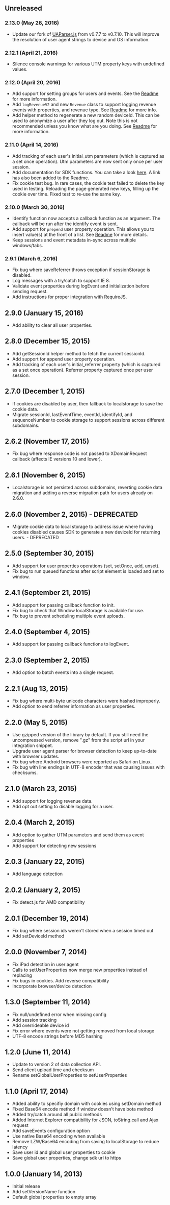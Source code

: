 ## Unreleased

### 2.13.0 (May 26, 2016)

* Update our fork of [UAParser.js](https://github.com/faisalman/ua-parser-js) from v0.7.7 to v0.7.10. This will improve the resolution of user agent strings to device and OS information.

### 2.12.1 (April 21, 2016)

* Silence console warnings for various UTM property keys with undefined values.

### 2.12.0 (April 20, 2016)

* Add support for setting groups for users and events. See the [Readme](https://github.com/amplitude/Amplitude-Javascript#setting-groups) for more information.
* Add `logRevenueV2` and new `Revenue` class to support logging revenue events with properties, and revenue type. See [Readme](https://github.com/amplitude/Amplitude-Javascript#tracking-revenue) for more info.
* Add helper method to regenerate a new random deviceId. This can be used to anonymize a user after they log out. Note this is not recommended unless you know what are you doing. See [Readme](https://github.com/amplitude/Amplitude-Javascript#logging-out-and-anonymous-users) for more information.

### 2.11.0 (April 14, 2016)

* Add tracking of each user's initial_utm parameters (which is captured as a set once operation). Utm parameters are now sent only once per user session.
* Add documentation for SDK functions. You can take a look [here](https://rawgit.com/amplitude/Amplitude-Javascript/master/documentation/Amplitude.html). A link has also been added to the Readme.
* Fix cookie test bug. In rare cases, the cookie test failed to delete the key used in testing. Reloading the page generated new keys, filling up the cookie over time. Fixed test to re-use the same key.

### 2.10.0 (March 30, 2016)

* Identify function now accepts a callback function as an argument. The callback will be run after the identify event is sent.
* Add support for `prepend` user property operation. This allows you to insert value(s) at the front of a list. See [Readme](https://github.com/amplitude/Amplitude-Javascript#user-properties-and-user-property-operations) for more details.
* Keep sessions and event metadata in-sync across multiple windows/tabs.

### 2.9.1 (March 6, 2016)

* Fix bug where saveReferrer throws exception if sessionStorage is disabled.
* Log messages with a try/catch to support IE 8.
* Validate event properties during logEvent and initialization before sending request.
* Add instructions for proper integration with RequireJS.

## 2.9.0 (January 15, 2016)

* Add ability to clear all user properties.

## 2.8.0 (December 15, 2015)

* Add getSessionId helper method to fetch the current sessionId.
* Add support for append user property operation.
* Add tracking of each user's initial_referrer property (which is captured as a set once operation). Referrer property captured once per user session.

## 2.7.0 (December 1, 2015)

* If cookies are disabled by user, then fallback to localstorage to save the cookie data.
* Migrate sessionId, lastEventTime, eventId, identifyId, and sequenceNumber to cookie storage to support sessions across different subdomains.

## 2.6.2 (November 17, 2015)

* Fix bug where response code is not passed to XDomainRequest callback (affects IE versions 10 and lower).

## 2.6.1 (November 6, 2015)

* Localstorage is not persisted across subdomains, reverting cookie data migration and adding a reverse migration path for users already on 2.6.0.

## 2.6.0 (November 2, 2015) - DEPRECATED

* Migrate cookie data to local storage to address issue where having cookies disabled causes SDK to generate a new deviceId for returning users. - DEPRECATED

## 2.5.0 (September 30, 2015)

* Add support for user properties operations (set, setOnce, add, unset).
* Fix bug to run queued functions after script element is loaded and set to window.

## 2.4.1 (September 21, 2015)

* Add support for passing callback function to init.
* Fix bug to check that Window localStorage is available for use.
* Fix bug to prevent scheduling multiple event uploads.

## 2.4.0 (September 4, 2015)

* Add support for passing callback functions to logEvent.

## 2.3.0 (September 2, 2015)

* Add option to batch events into a single request.

## 2.2.1 (Aug 13, 2015)

* Fix bug where multi-byte unicode characters were hashed improperly.
* Add option to send referrer information as user properties.

## 2.2.0 (May 5, 2015)

* Use gzipped version of the library by default. If you still need the uncompressed version, remove ".gz" from the script url in your integration snippet.
* Upgrade user agent parser for browser detection to keep up-to-date with browser updates.
* Fix bug where Android browsers were reported as Safari on Linux.
* Fix bug with line endings in UTF-8 encoder that was causing issues with checksums.

## 2.1.0 (March 23, 2015)

* Add support for logging revenue data.
* Add opt out setting to disable logging for a user.

## 2.0.4 (March 2, 2015)

* Add option to gather UTM parameters and send them as event properties
* Add support for detecting new sessions

## 2.0.3 (January 22, 2015)

* Add language detection

## 2.0.2 (January 2, 2015)

* Fix detect.js for AMD compatibility

## 2.0.1 (December 19, 2014)

* Fix bug where session ids weren't stored when a session timed out
* Add setDeviceId method

## 2.0.0 (November 7, 2014)

* Fix iPad detection in user agent
* Calls to setUserProperties now merge new properties instead of replacing
* Fix bugs in cookies. Add reverse compatibility
* Incorporate browser/device detection

## 1.3.0 (September 11, 2014)

* Fix null/undefined error when missing config
* Add session tracking
* Add overrideable device id
* Fix error where events were not getting removed from local storage
* UTF-8 encode strings before MD5 hashing

## 1.2.0 (June 11, 2014)

* Update to version 2 of data collection API.
* Send client upload time and checksum
* Rename setGlobalUserProperties to setUserProperties

## 1.1.0 (April 17, 2014)

* Added ability to specifiy domain with cookies using setDomain method
* Fixed Base64 encode method if window doesn't have bota method
* Added try/catch around all public methods
* Added Internet Explorer compatibility for JSON, toString.call and Ajax request
* Add saveEvents configuration option
* Use native Base64 encoding when available
* Remove LZW/Base64 encoding from saving to localStorage to reduce latency
* Save user id and global user properties to cookie
* Save global user properties, change sdk url to https

## 1.0.0 (January 14, 2013)

* Initial release
* Add setVersionName function
* Default global properties to empty array
